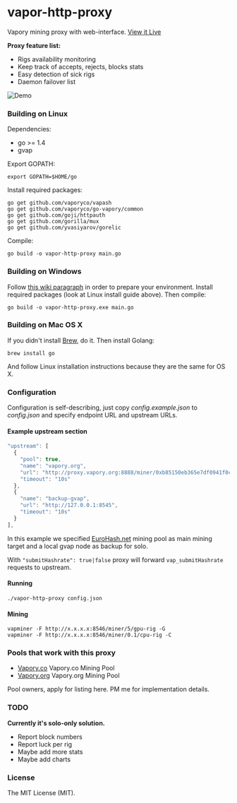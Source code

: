 # vapor-http-proxy

Vapory mining proxy with web-interface. [View it Live](https://proxy.vapory.org)

**Proxy feature list:**

* Rigs availability monitoring
* Keep track of accepts, rejects, blocks stats
* Easy detection of sick rigs
* Daemon failover list

![Demo](https://raw.githubusercontent.com/vapory-mining/vapor-http-proxy/master/proxy.png)

### Building on Linux

Dependencies:

  * go >= 1.4
  * gvap

Export GOPATH:

    export GOPATH=$HOME/go

Install required packages:

    go get github.com/vaporyco/vapash
    go get github.com/vaporyco/go-vapory/common
    go get github.com/goji/httpauth
    go get github.com/gorilla/mux
    go get github.com/yvasiyarov/gorelic

Compile:

    go build -o vapor-http-proxy main.go

### Building on Windows

Follow [this wiki paragraph](https://github.com/vaporyco/go-vapory/wiki/Installation-instructions-for-Windows#building-from-source) in order to prepare your environment.
Install required packages (look at Linux install guide above). Then compile:

    go build -o vapor-http-proxy.exe main.go

### Building on Mac OS X

If you didn't install [Brew](http://brew.sh/), do it. Then install Golang:

    brew install go

And follow Linux installation instructions because they are the same for OS X.

### Configuration

Configuration is self-describing, just copy *config.example.json* to *config.json* and specify endpoint URL and upstream URLs.

#### Example upstream section

```javascript
"upstream": [
  {
    "pool": true,
    "name": "vapory.org",
    "url": "http://proxy.vapory.org:8888/miner/0xb85150eb365e7df0941f0cf08235f987ba91506a/proxy",
    "timeout": "10s"
  },
  {
    "name": "backup-gvap",
    "url": "http://127.0.0.1:8545",
    "timeout": "10s"
  }
],
```

In this example we specified [EuroHash.net](https://eurohash.net) mining pool as main mining target and a local gvap node as backup for solo.

With <code>"submitHashrate": true|false</code> proxy will forward <code>vap_submitHashrate</code> requests to upstream.

#### Running

    ./vapor-http-proxy config.json

#### Mining

    vapminer -F http://x.x.x.x:8546/miner/5/gpu-rig -G
    vapminer -F http://x.x.x.x:8546/miner/0.1/cpu-rig -C

### Pools that work with this proxy

* [Vapory.co](https://pool.vapory.co) Vapory.co Mining Pool
* [Vapory.org](https://pool.vapory.org) Vapory.org Mining Pool

Pool owners, apply for listing here. PM me for implementation details.

### TODO

**Currently it's solo-only solution.**

* Report block numbers
* Report luck per rig
* Maybe add more stats
* Maybe add charts


### License

The MIT License (MIT).
